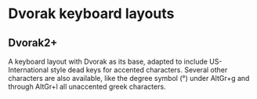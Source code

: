 # Dvorak keyboard layouts

## Dvorak2+

A keyboard layout with Dvorak as its base, adapted to include US-International style dead keys for accented characters. Several other characters are also available, like the degree symbol (°) under AltGr+g and through AltGr+l all unaccented greek characters.


